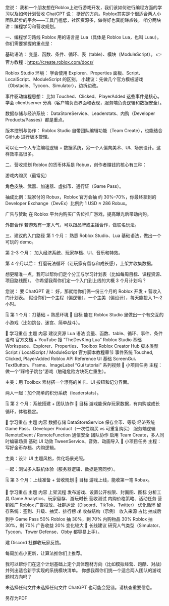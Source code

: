 您说：
我和一个朋友想在Roblox上进行游戏开发，我们该如何进行编程方面的学习以及如何计划营收
ChatGPT 说：
挺好的方向。Roblox其实是个很适合两人小团队起步的平台——工具门槛低，社区资源多，做得好也真能赚点钱。
咱分两块讲：编程学习和营收规划。

一、编程学习路线
Roblox 用的语言是 Lua（具体是 Roblox Lua，也叫 Luau）。你们需要掌握的重点是：

基础语法：
变量、函数、条件、循环、表（table）、模块（ModuleScript）。
👉 官方教程：https://create.roblox.com/docs/

Roblox Studio 环境：
学会使用 Explorer、Properties 面板、Script、LocalScript、ModuleScript 的区别。
小建议：先做几个官方模板游戏（Obstacle、Tycoon、Simulator），边拆边改。

事件驱动编程思想：
比如 Touched、Clicked、PlayerAdded 这些事件是核心。
学会 client/server 分离（客户端负责界面和表现，服务端负责逻辑和数据安全）。

数据存储与经济系统：
DataStoreService、Leaderstats、内购（Developer Products/Passes）都是重点。

版本控制与协作：
Roblox Studio 自带团队编辑功能（Team Create），也能结合 GitHub 进行版本管理。

可以让一个人专注编程逻辑 + 数据系统，另一个人偏向美术、UI、场景设计。这样效率高很多。

二、营收规划
Roblox 的货币体系是 Robux，创作者赚钱的核心有三种：

游戏内购买（最常见）

角色皮肤、武器、加速器、虚拟币、通行证（Game Pass）。

抽成比例：玩家付的 Robux，Roblox 官方会抽 约 30%–70%，你最终拿到的 Developer Exchange（DevEx）比例约 1 USD ≈ 286 Robux。

广告与赞助
在 Roblox 平台内购买广告位推广游戏，提高曝光后带动内购。

外部合作
若游戏有一定人气，可以跟品牌或主播合作，做联名玩法。

三、建议的入门路径
第 1 个月： 熟悉 Roblox Studio、Lua 基础语法，做出一个可玩的 demo。

第 2–3 个月： 加入经济系统、玩家存档、UI、音乐和特效。

第 4 个月以后： 打磨玩法循环（让玩家有留存和成长感），上架并收集数据。

想更精准一点，我可以帮你们定个分工与学习计划表（比如每周目标、课程资源、项目路线图）。
你希望我帮你们定一个入门到上线的大概 3 个月计划吗？


您说：
要
ChatGPT 说：
好，那就给你们俩一份三个月的 Roblox 开发 + 营收入门计划表。
假设你们一个主程（偏逻辑），一个主美（偏设计），每天能投入 1～2 小时。

🗓 第 1 个月：打基础 + 熟悉环境
🎯 目标
能在 Roblox Studio 里做出一个有交互的小游戏（比如跳台、迷宫、简单战斗）。

🧠 学习重点
主题	内容	建议资源
Lua 语法	变量、函数、table、循环、事件、条件语句	官方文档 + YouTube 搜 “TheDevKing Lua”
Roblox Studio 基础	Workspace、Explorer、Properties、Toolbox	Roblox Creator Hub
脚本类型	Script / LocalScript / ModuleScript	官方脚本教程章节
事件系统	Touched, Clicked, PlayerAdded	Roblox API Reference
UI 基础	ScreenGui、TextButton、Frame、ImageLabel	“Gui tutorial” 系列视频
🧩 小项目任务
主程：做一个“踩格子跳台”游戏（触碰危险方块死亡重生）。

主美：用 Toolbox 素材搭一个漂亮的关卡、UI 按钮和记分界面。

两人一起：加个简单的积分系统（leaderstats）。

🗓 第 2 个月：系统搭建 + 团队协作
🎯 目标
游戏能保存玩家数据，有内购或成长循环，体验稳定。

🧠 学习重点
主题	内容
数据存储	DataStoreService 保存金币、等级
经济系统	Game Pass、Developer Product（一次性购买 vs 可重复购买）
服务端逻辑	RemoteEvent / RemoteFunction 通信安全
团队协作	启用 Team Create，多人同时编辑场景
基础 UI 动效	TweenService、音效、动画导入
🧩 小项目任务
主程：写好金币存档、内购逻辑。

主美：设计 UI 主题风格，优化场景光照。

一起：测试多人联机体验（服务器逻辑、数据是否同步）。

🗓 第 3 个月：上线准备 + 营收规划
🎯 目标
游戏上线，能收第一笔 Robux。

🧠 学习重点
主题	内容
上架流程	发布游戏、设置公开权限、封面图、图标
分析工具	Game Analytics、玩家留存、游玩时长
营收测试	内购价格策略、活动任务
营销推广	Roblox 广告投放、社群运营（Discord、TikTok、Twitter）
优化循环	留存系统：签到、升级、抽奖、排行榜
💰 收益结构（示例）
收入来源	占比	抽成后到手
Game Pass	50%	Roblox 抽 30%，剩 70%
内购物品	30%	Roblox 抽 30%，剩 70%
广告收益	20%	变化较大
🔁 长线建议
研究人气类型（Simulator、Tycoon、Tower Defense、Obby 都容易上手）。

建 Discord 社群收玩家反馈。

每周加点小更新，让算法推你们上推荐。

我可以帮你们在这个计划基础上定个具体题材方向（比如模拟经营、跑酷、对战）并列出适合新手实现的系统模块清单。
你想我帮你们挑一个适合两人团队的游戏题材方向吗？




未选择任何文件未选择任何文件
ChatGPT 也可能会犯错。请核查重要信息。

另存为PDF
